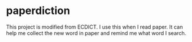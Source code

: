 # paperdiction
This project is modified from ECDICT. I use this when I read paper. It can help me collect the new word in paper and remind me what word I search.
